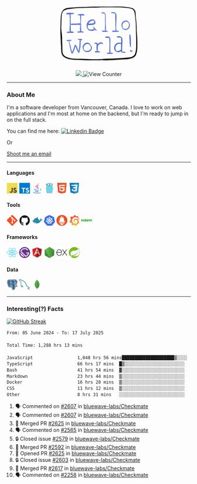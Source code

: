 <div align="center">
    <img src="./img/hello_world.webp" height="200px" width="">
    <div>
        <a href="https://www.linkedin.com/in/ajhollid">
            <img src="https://img.shields.io/badge/LinkedIn-blue"/>
        </a>
        <img src="https://komarev.com/ghpvc/?username=ajhollid&color=yellow" alt="View Counter">
    </div>
</div>

---

### About Me

I'm a software developer from Vancouver, Canada. I love to work on web applications and I'm most at home on the backend, but I'm ready to jump in on the full stack.

You can find me here: [![Linkedin Badge](https://img.shields.io/badge/-ajhollid-blue?style=flat&logo=Linkedin&logoColor=white)](https://www.linkedin.com/in/ajhollid)

Or

[Shoot me an email](mailto:ajhollid@gmail.com)

---

#### Languages

<div>
    <img src="./img/devicons/javascript-original.svg" width=30 height=30 alt="JavaScript">
    <img src="/img/devicons/typescript-original.svg" width=30 height=30 alt="TypeScript">
    <img src="./img/devicons/java-original.svg" width=30 height=30 alt="Java">
    <img src="./img/devicons/go-original.svg" width=30 height=30 alt="Golang">
    <img src="./img/devicons/html5-original.svg" width=30 height=30 alt="HTML 5">
    <img src="./img/devicons/css3-original.svg" width=30 height=30 alt="CSS 3">
</div>

#### Tools

<div>
    <img src="./img/devicons/git-original.svg" width=30 height=30 alt="Git">
    <img src="./img/devicons/github-original.svg" width=30 height=30 alt="Github">
    <img src="./img/devicons/docker-original.svg" width=30 
    height=30 alt="Docker">
    <img src="./img/devicons/kubernetes-original.svg" width=30 height=30 alt="K8">
    <img src="./img/devicons/prometheus-original.svg" width=30 height=30 alt="Prometheus">
    <img src="./img/devicons/grafana-original.svg" width=30 height=30 alt="Grafana">
    <img src="./img/devicons/nginx-original.svg" width=30 height=30 alt="Nginx">
</div>

#### Frameworks

<div>
    <img src="./img/devicons/react-original.svg" width=30 height=30 alt="React">
    <img src="./img/devicons/gatsby-original.svg" width=30 height=30 alt="Gatsby">
    <img src="./img/devicons/angularjs-original.svg" width=30 height=30 alt="AngularJS">
    <img src="./img/devicons/nodejs-original.svg" width=30 height=30 alt="NodeJS">
    <img src="./img/devicons/express-original.svg" width=30 height=30 alt="Express">
    <img src="./img/devicons/spring-original.svg" width=30 height=30 alt="Spring">
</div>

#### Data

<div>
    <img src="./img/devicons/postgresql-original.svg" width=30 height=30 alt="Postgresql">
    <img src="./img/devicons/mysql-original.svg" width=30 height=30 alt="Mysql">
    <img src="./img/devicons/mongodb-original.svg" width=30 height=30 alt="MongoDB">
</div>

---

### Interesting(?) Facts

[![GitHub Streak](http://github-readme-streak-stats.herokuapp.com?user=ajhollid)](https://git.io/streak-stats)

 <!--START_SECTION:waka-->

```txt
From: 05 June 2024 - To: 17 July 2025

Total Time: 1,288 hrs 13 mins

JavaScript                 1,048 hrs 56 mins████████████████████▒░░░░   80.89 %
TypeScript                 66 hrs 17 mins  █▒░░░░░░░░░░░░░░░░░░░░░░░   05.11 %
Bash                       41 hrs 54 mins  ▓░░░░░░░░░░░░░░░░░░░░░░░░   03.23 %
Markdown                   23 hrs 44 mins  ▒░░░░░░░░░░░░░░░░░░░░░░░░   01.83 %
Docker                     16 hrs 28 mins  ▒░░░░░░░░░░░░░░░░░░░░░░░░   01.27 %
CSS                        11 hrs 12 mins  ▒░░░░░░░░░░░░░░░░░░░░░░░░   00.86 %
Other                      8 hrs 31 mins   ░░░░░░░░░░░░░░░░░░░░░░░░░   00.66 %
```

<!--END_SECTION:waka-->


<!--START_SECTION:activity-->
1. 🗣 Commented on [#2607](https://github.com/bluewave-labs/Checkmate/issues/2607#issuecomment-3091937167) in [bluewave-labs/Checkmate](https://github.com/bluewave-labs/Checkmate)
2. 🗣 Commented on [#2607](https://github.com/bluewave-labs/Checkmate/issues/2607#issuecomment-3091881981) in [bluewave-labs/Checkmate](https://github.com/bluewave-labs/Checkmate)
3. 🎉 Merged PR [#2625](https://github.com/bluewave-labs/Checkmate/pull/2625) in [bluewave-labs/Checkmate](https://github.com/bluewave-labs/Checkmate)
4. 🗣 Commented on [#2565](https://github.com/bluewave-labs/Checkmate/issues/2565#issuecomment-3089669021) in [bluewave-labs/Checkmate](https://github.com/bluewave-labs/Checkmate)
5. 🔒 Closed issue [#2579](https://github.com/bluewave-labs/Checkmate/issues/2579) in [bluewave-labs/Checkmate](https://github.com/bluewave-labs/Checkmate)
6. 🎉 Merged PR [#2592](https://github.com/bluewave-labs/Checkmate/pull/2592) in [bluewave-labs/Checkmate](https://github.com/bluewave-labs/Checkmate)
7. 💪 Opened PR [#2625](https://github.com/bluewave-labs/Checkmate/pull/2625) in [bluewave-labs/Checkmate](https://github.com/bluewave-labs/Checkmate)
8. 🔒 Closed issue [#2603](https://github.com/bluewave-labs/Checkmate/issues/2603) in [bluewave-labs/Checkmate](https://github.com/bluewave-labs/Checkmate)
9. 🎉 Merged PR [#2617](https://github.com/bluewave-labs/Checkmate/pull/2617) in [bluewave-labs/Checkmate](https://github.com/bluewave-labs/Checkmate)
10. 🗣 Commented on [#2258](https://github.com/bluewave-labs/Checkmate/pull/2258#issuecomment-3079265842) in [bluewave-labs/Checkmate](https://github.com/bluewave-labs/Checkmate)
<!--END_SECTION:activity-->
